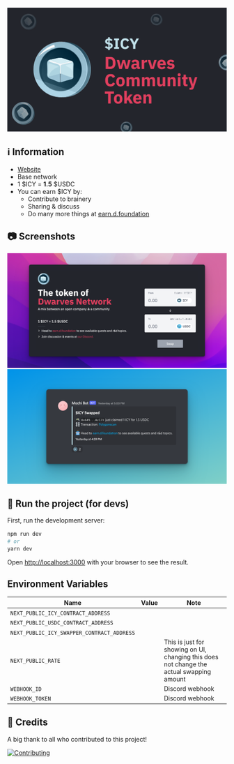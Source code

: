 ![banner](./public/banner.png)

## :information_source: Information

- [Website](https://icy.d.foundation)
- Base network
- 1 $ICY = **1.5** $USDC
- You can earn $ICY by:
  - Contribute to brainery
  - Sharing & discuss
  - Do many more things at [earn.d.foundation](https://earn.d.foundation)

## :camera: Screenshots

![screenshot 1](./screenshot.png)
![screenshot 2](./screenshot-2.png)

## :running: Run the project (for devs)

First, run the development server:

```bash
npm run dev
# or
yarn dev
```

Open [http://localhost:3000](http://localhost:3000) with your browser to see the result.

## Environment Variables

| Name                                       | Value | Note                                                                                     |
| ------------------------------------------ | ----- | ---------------------------------------------------------------------------------------- |
| `NEXT_PUBLIC_ICY_CONTRACT_ADDRESS`         |       |                                                                                          |
| `NEXT_PUBLIC_USDC_CONTRACT_ADDRESS`        |       |                                                                                          |
| `NEXT_PUBLIC_ICY_SWAPPER_CONTRACT_ADDRESS` |       |                                                                                          |
| `NEXT_PUBLIC_RATE`                         |       | This is just for showing on UI, changing this does not change the actual swapping amount |
| `WEBHOOK_ID`                               |       | Discord webhook                                                                          |
| `WEBHOOK_TOKEN`                            |       | Discord webhook                                                                          |

## :pray: Credits

A big thank to all who contributed to this project!

[![Contributing](https://contrib.rocks/image?repo=dwarvesf/icy-swap)](https://github.com/dwarvesf/icy-swap/graphs/contributors)
